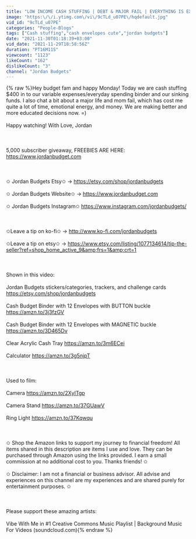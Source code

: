 ```yaml
---
title: "LOW INCOME CASH STUFFING | DEBT & MAJOR FAIL | EVERYTHING IS EXPENSIVE"
image: "https:\/\/i.ytimg.com\/vi\/9cTLd_u07PE\/hqdefault.jpg"
vid_id: "9cTLd_u07PE"
categories: "People-Blogs"
tags: ["Cash stuffing","cash envelopes cute","jordan budgets"]
date: "2021-11-30T01:18:39+03:00"
vid_date: "2021-11-29T18:58:56Z"
duration: "PT16M11S"
viewcount: "1123"
likeCount: "162"
dislikeCount: "3"
channel: "Jordan Budgets"
---
```

{% raw %}Hey budget fam and happy Monday! Today we are cash stuffing $400 in to our variable expenses/everyday spending binder and our sinking funds. I also chat a bit about a major life and mom fail, which has cost me quite a lot of time, emotional energy, and money. We are making better and more educated decisions now. =) <br /><br />Happy watching! With Love, Jordan  <br /><br /> <br /><br />5,000 subscriber giveaway, FREEBIES ARE HERE: <a rel="nofollow" target="blank" href="https://www.jordanbudget.com">https://www.jordanbudget.com</a> <br /><br /> <br /><br />✩ Jordan Budgets Etsy✩ → <a rel="nofollow" target="blank" href="https://etsy.com/shop/jordanbudgets">https://etsy.com/shop/jordanbudgets</a> <br /><br />✩ Jordan Budgets Website✩ → <a rel="nofollow" target="blank" href="https://www.jordanbudget.com">https://www.jordanbudget.com</a> <br /><br />✩ Jordan Budgets Instagram✩ <a rel="nofollow" target="blank" href="https://www.instagram.com/jordanbudgets/">https://www.instagram.com/jordanbudgets/</a> <br /><br /> <br /><br />✩Leave a tip on ko-fi✩ →  <a rel="nofollow" target="blank" href="http://www.ko-fi.com/jordanbudgets">http://www.ko-fi.com/jordanbudgets</a> <br /><br />✩Leave a tip on etsy✩ → <a rel="nofollow" target="blank" href="https://www.etsy.com/listing/1077134614/tip-the-seller?ref=shop_home_active_9&amp;frs=1&amp;crt=1">https://www.etsy.com/listing/1077134614/tip-the-seller?ref=shop_home_active_9&amp;frs=1&amp;crt=1</a> <br /><br /> <br /><br />Shown in this video: <br /><br />Jordan Budgets stickers/categories, trackers, and challenge cards  <a rel="nofollow" target="blank" href="https://etsy.com/shop/jordanbudgets">https://etsy.com/shop/jordanbudgets</a> <br /><br />Cash Budget Binder with 12 Envelopes with BUTTON buckle <a rel="nofollow" target="blank" href="https://amzn.to/3j3fzGV">https://amzn.to/3j3fzGV</a> <br /><br />Cash Budget Binder with 12 Envelopes with MAGNETIC buckle <a rel="nofollow" target="blank" href="https://amzn.to/3D465Dv">https://amzn.to/3D465Dv</a> <br /><br />Clear Acrylic Cash Tray <a rel="nofollow" target="blank" href="https://amzn.to/3m6ECei">https://amzn.to/3m6ECei</a> <br /><br />Calculator <a rel="nofollow" target="blank" href="https://amzn.to/3g5njpT">https://amzn.to/3g5njpT</a> <br /><br /> <br /><br />Used to film:  <br /><br />Camera <a rel="nofollow" target="blank" href="https://amzn.to/2XyITgp">https://amzn.to/2XyITgp</a>  <br /><br />Camera Stand <a rel="nofollow" target="blank" href="https://amzn.to/37GUawV">https://amzn.to/37GUawV</a>  <br /><br />Ring Light <a rel="nofollow" target="blank" href="https://amzn.to/37Kqwqu">https://amzn.to/37Kqwqu</a>  <br /><br /> <br /><br />✩ Shop the Amazon links to support my journey to financial freedom! All items shared in this description are items I use and love. They can be purchased through Amazon using the links provided. I earn a small commission at no additional cost to you. Thanks friends! ✩  <br /><br />✩ Disclaimer: I am not a financial or business advisor. All advise and experiences on this channel are my experiences and are shared purely for entertainment purposes. ✩ <br /><br /> <br /><br />Please support these amazing artists: <br /><br />Vibe With Me in #1 Creative Commons Music Playlist | Background Music For Videos (soundcloud.com){% endraw %}
